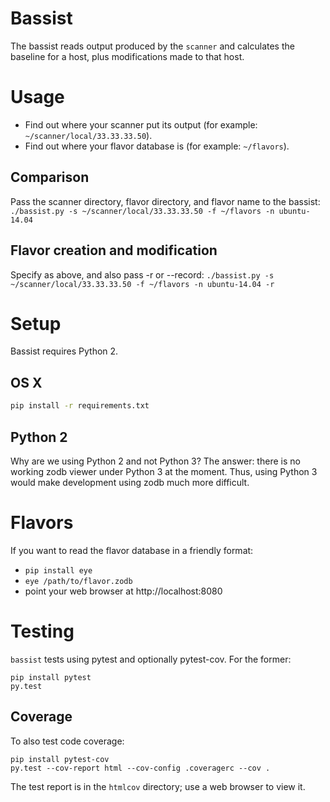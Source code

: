 # Bassist
The bassist reads output produced by the `scanner` and calculates the
baseline for a host, plus modifications made to that host.

# Usage
* Find out where your scanner put its output (for example:
`~/scanner/local/33.33.33.50`).
* Find out where your flavor database is (for example: `~/flavors`).

## Comparison
Pass the scanner directory, flavor directory, and flavor name to the
bassist:
`./bassist.py -s ~/scanner/local/33.33.33.50 -f ~/flavors -n ubuntu-14.04`

## Flavor creation and modification
Specify as above, and also pass -r or --record:
`./bassist.py -s ~/scanner/local/33.33.33.50 -f ~/flavors -n ubuntu-14.04 -r`

# Setup
Bassist requires Python 2.

## OS X
```sh
pip install -r requirements.txt
```

## Python 2
Why are we using Python 2 and not Python 3? The answer: there is no
working zodb viewer under Python 3 at the moment. Thus, using Python 3
would make development using zodb much more difficult.

# Flavors
If you want to read the flavor database in a friendly format:
* `pip install eye`
* `eye /path/to/flavor.zodb`
* point your web browser at http://localhost:8080

# Testing
`bassist` tests using pytest and optionally pytest-cov. For the former:

```
pip install pytest
py.test
```

## Coverage
To also test code coverage:

```
pip install pytest-cov
py.test --cov-report html --cov-config .coveragerc --cov .
```

The test report is in the `htmlcov` directory; use a web browser to view it.

